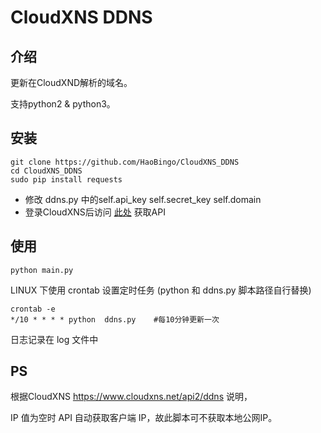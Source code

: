 # CloudXNS DDNS

## 介绍
更新在CloudXND解析的域名。

支持python2 & python3。


## 安装

```
git clone https://github.com/HaoBingo/CloudXNS_DDNS
cd CloudXNS_DDNS
sudo pip install requests
```

* 修改 ddns.py 中的self.api_key self.secret_key self.domain
* 登录CloudXNS后访问 [此处](https://www.cloudxns.net/AccountManage/apimanage.html) 获取API

## 使用
```
python main.py
```
LINUX 下使用 crontab 设置定时任务 (python 和 ddns.py 脚本路径自行替换)

```
crontab -e
*/10 * * * * python  ddns.py    #每10分钟更新一次
```

日志记录在 log 文件中

## PS
根据CloudXNS  https://www.cloudxns.net/api2/ddns 说明，

IP 值为空时 API 自动获取客户端 IP，故此脚本可不获取本地公网IP。
